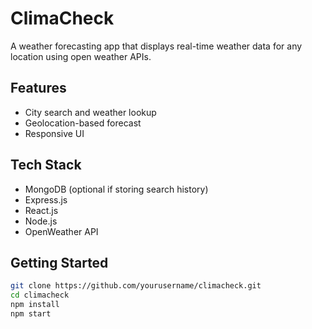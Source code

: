 # ClimaCheck

A weather forecasting app that displays real-time weather data for any location using open weather APIs.

## Features
- City search and weather lookup
- Geolocation-based forecast
- Responsive UI

## Tech Stack
- MongoDB (optional if storing search history)
- Express.js
- React.js
- Node.js
- OpenWeather API

## Getting Started

```bash
git clone https://github.com/yourusername/climacheck.git
cd climacheck
npm install
npm start
